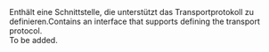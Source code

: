 <Namespace Name="Microsoft.Azure.Management.Network.Fluent.HasProtocol.Definition">
  <Docs>
    <summary><span data-ttu-id="773f8-101">Enthält eine Schnittstelle, die unterstützt das Transportprotokoll zu definieren.</span><span class="sxs-lookup"><span data-stu-id="773f8-101">Contains an interface that supports defining the transport protocol.</span></span></summary> 
    <remarks>To be added.</remarks>
  </Docs>
</Namespace>
